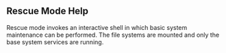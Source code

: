 ## Rescue Mode Help

Rescue mode invokes an interactive shell in which basic system maintenance can be performed.
The file systems are mounted and only the base system services are running.

